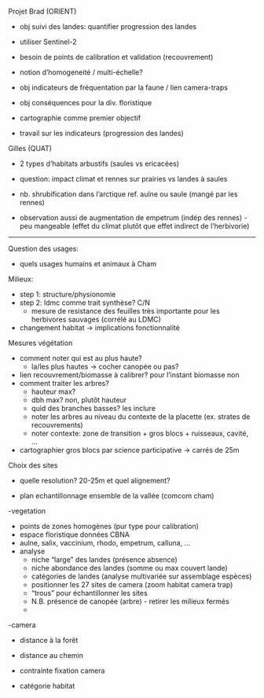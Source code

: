 Projet Brad (ORIENT)

- obj suivi des landes: quantifier progression des landes
- utiliser Sentinel-2
- besoin de points de calibration et validation (recouvrement)
- notion d’homogeneité / multi-échelle?
- obj indicateurs de fréquentation par la faune / lien camera-traps
- obj conséquences pour la div. floristique

- cartographie comme premier objectif
- travail sur les indicateurs (progression des landes)



Gilles (QUAT)

- 2 types d’habitats arbustifs (saules vs ericacées)
- question: impact climat et rennes sur prairies vs landes à saules
- nb. shrubification dans l’arctique ref. aulne ou saule (mangé par les rennes)

- observation aussi de augmentation de empetrum (indép des rennes) - peu mangeable (effet du climat plutôt que effet indirect de l’herbivorie)

----



Question des usages:

- quels usages humains et animaux à Cham



Milieux:

- step 1: structure/physionomie
- step 2: ldmc comme trait synthèse? C/N 
  - mesure de resistance des feuilles très importante pour les herbivores sauvages (corrélé au LDMC)
- changement habitat -> implications fonctionnalité



Mesures végétation

- comment noter qui est au plus haute?
  - la/les plus hautes -> cocher canopée ou pas?
- lien recouvrement/biomasse à calibrer? pour l’instant biomasse non
- comment traiter les arbres?
  - hauteur max? 
  - dbh max? non, plutôt hauteur
  - quid des branches basses? les inclure
  - noter les arbres au niveau du contexte de la placette (ex. strates de recouvrements)
  - noter contexte: zone de transition + gros blocs + ruisseaux, cavité, ...
- cartographier gros blocs par science participative -> carrés de 25m



Choix des sites

- quelle resolution? 20-25m et quel alignement? 

- plan echantillonnage ensemble de la vallée (comcom cham)

  

-vegetation

- points de zones homogènes (pur type pour calibration)
- espace floristique données CBNA
- aulne, salix, vaccinium, rhodo, empetrum, calluna, ...
- analyse
  - niche “large” des landes (présence absence)
  - niche abondance des landes (somme ou max couvert lande)
  - catégories de landes (analyse multivariée sur assemblage espèces)
  - positionner les 27 sites de camera (zoom habitat camera trap)
  - “trous” pour échantillonner les sites
  - N.B. présence de canopée (arbre) - retirer les milieux fermés
  - 



-camera

- distance à la forêt
- distance au chemin

- contrainte fixation camera
- catégorie habitat